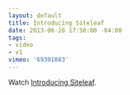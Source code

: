 ```yaml
---
layout: default
title: Introducing Siteleaf
date: 2013-06-28 17:50:00 -04:00
tags:
- video
- v1
vimeo: '69301083'
---
```


Watch <a href="http://vimeo.com/69301083">Introducing Siteleaf</a>.
